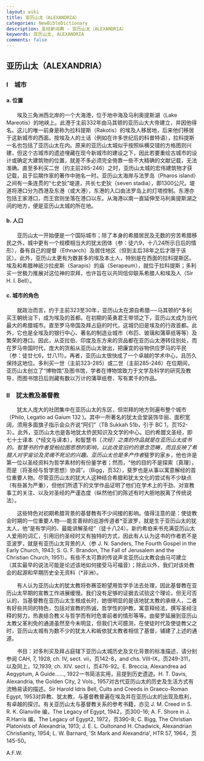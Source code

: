 ```yaml
---
layout: wiki
title: 亚历山太（ALEXANDRIA）
categories: NewBibleDictionary
description: 圣经新词典 - 亚历山太（ALEXANDRIA）
keywords: 亚历山太, ALEXANDRIA
comments: false
---
```


## 亚历山太（ALEXANDRIA）

### Ⅰ　城市

#### a. 位置

　　埃及三角洲西北岸的一个大海港，位于地中海及马利奥提斯湖（Lake Mareotis）的地峡上。此港于主前332年由马其顿的亚历山大大帝建立，并因他得名。这儿的唯一前身是称为拉科提斯（Rakotis）的埃及人移居地，后来他们移居于这新城市的西面。按埃及人的土话（例如在许多世纪后的科普特语），拉科提斯一名也包括了亚历山太在内。原来的亚历山太城似乎按照纵横交错的方格图则兴建，但这个古城市的遗迹埋藏在现今新城市的建设之下，因此若要重绘古城市的设计或确定大建筑物的位置，就差不多必须完全倚靠一些不大精确的文献记载，无法准确。直至多利买二世（约主前285-246）之时，亚历山太城的宏伟建筑物才获记载，且于后期作家的著作中驰名一时。亚历山太海岸与法罗岛（Pharos island）之间有一条连贯的“七史狄”堤道，共长七史狄（seven stadia），即1300公尺。堤道将港口分为西港及东港（或大港），东港的入口由法罗岛上的灯塔控制。东港亦包括王家港口，而王宫则坐落在港口以东。从海港以南一直延伸至马利奥提斯湖之间的地方，便是亚历山太城的所在地。

#### b. 人口

　　亚历山太一开始便是一个国际城市；除了本身的希腊居民及无数的穷苦希腊移民之外，城中更有一个规模相当大的犹太团体（参：徒六9，十八24所示日后的情形），备有自己的提督（Ethnarch）及居住地区（但到主后38年之后才限于该区）。此外，亚历山太更有为数甚多的埃及本土人，特别是在西面的拉科提斯区。埃及和希腊神祇沙拉皮斯（Sarapis）的庙（Serapeum），就位于拉科提斯；多利买一世极力推展对这位神的崇拜，也许旨在以共同信仰联系希腊人和埃及人（Sir H. I. Bell）。

#### c. 城市的角色

　　就政治而言，约于主前323至30年，亚历山太在源自希腊──马其顿的*多利买王朝统治下，成为埃及的首都。在初期的英勇君王带领之下，亚历山太成为当代最大的希腊城市。直至罗马帝国及拜占庭的时代，这城仍旧是埃及的行政首都。此外，它也是全埃及的银行中心、著名的制造业城市（布匹、玻璃和蒲草纸等等）及繁荣的港口。因此，从亚拉伯、印度及东方来的货品都在亚历山太港转往别处，而在罗马帝国时代，庞大的货船从亚历山太驶出，把廉宜的谷物供应罗马的平民（参：徒廿七6，廿八11）。再者，亚历山太很快成了一个卓越的学术中心，且历久保持这地位。多利买一世（主前323-285）或二世（主前285-246）在位期间，亚历山太创立了“博物馆”及图书馆，学者在博物馆致力于文学及科学的研究及教导，而图书馆日后则藏有数以万计的蒲草纸卷，写有累千的作品。

### Ⅱ　犹太教及基督教

　　犹太人庞大的社团集中在亚历山太的东区，但崇拜的地方则遍布整个城市（Philo, Legatio ad Gaium 132 )。其中一所著名的犹太会堂装饰华丽、面积宽阔，须用多面旗子指示会众齐说“阿们”（TB Sukkah 51b，引于 BC 1，页152-3）。此外，亚历山太也是各地犹太侨民知识及文学的中心。旧约希腊文圣经，即七十士译本（*经文与译本），和智慧书（*次经）之类的作品就是在亚历山太成书的。智慧书的作者受柏拉图思想的影响，以此改变旧约的意念范畴，而且反映了希腊人对宇宙论及灵魂不死论的兴趣。亚历山太也是多产作者*斐罗的家乡，他也许是第一位以圣经资料为哲学素材的有份量学者；然而，“他的目的不是探索〔真理〕，而是〔将圣经与哲学思想〕协调”。（Bigg，页32），斐罗也是从事以寓意解经的首位重要人物。尽管亚历山太的犹大人这种结合希腊和犹太文化的尝试有不少缺点（有些甚为严重），但他们所遗下的文学作品证明了他们在学术上的干劲、对宣教事工的关注、以及对圣经的严谨态度（纵然他们的陈述有时大胆地脱离了传统说法）。

　　这些特色对初期希腊背景的基督教有不少间接的影响。值得注意的是：使徒教会时期的一位重要人物──能言善辩的巡游传道者*亚波罗，就是生于亚历山太的犹太人，他“是有学问的、最能讲解圣经”（徒十八24）。新约希伯来书充满亚历山太人爱用的词汇，引用旧约圣经时又有独特的方式，因此有人认为这书的作者若不是亚波罗，就是有亚历山太背景的人（参 J. N. Sanders, The Fourth Gospel in the Early Church, 1943; S. G. F. Brandon, The Fall of Jerusalem and the Christian Church, 1951）。有些不太可靠的传说声言亚历山太教会由马可建立（其实最早的说法可能是论述该地如何接受马可福音）；除此以外，我们对该处教会的起源和早期历史全无资料（*非洲）。

　　有人认为亚历山太的犹太教将弥赛亚盼望用哲学手法去处理，因此基督教在亚历山太早期的宣教工作进展缓慢。我们没有足够的证据去试验这个理论，但无可否认的，当基督教在亚历山太生根成长时，她很明显的是该地犹太教的承继人，二者有好些共同的特色，包括对宣教的热诚，哲学性的护教，寓意释经法，撰写圣经注释的努力，热衷结合教义与哲学而有时危害前者的情形等等。由斐罗延展到亚历山太教父革利免的通道虽然至今未明显，但我们大可臆测，在使徒时代及使徒教父之时，亚历山太城有为数不少的犹太人和皈依犹太教者相信了基督，铺建了上述的通道。

　　书目：对多利买及拜占庭辖下亚历山太城历史及文化背景的标准描述，请分别参阅 CAH, 7, 1928, ch. IV, sect. vii，页142-8，and chs. VIII-IX，页249-311，以及同上，12,1939, ch. XIV. sect i，页476-92。E. Breccia, Alexandrea ad Aegyptum, A Guide……, 1922一书简洁实用，且提到历史遗迹。H. T. Davis, Alexandria, the Golden City, 2 Vols., 1957对古代亚历山太的历史及生活方式有流畅易读的描述。Sir Harold Idris Bell, Cults and Creeds in Graeco-Roman Egypt, 1953对异教、犹太教，与基督教普遍在埃及并在亚历山太的出现及胜利，有卓越的探讨。有关亚历山太与基督教关系的参考书籍，亦见 J. M. Creed in S. R. K. Glanville 编，The Legacy of Egypt, 1942，页300-16; A. F. Shore in J. R.Harris 编，The Legacy of Egypt2, 1972，页390-8; C. Bigg, The Christian Platonists of Alexandria, 1913; J. E. L. Oultonand H. Chadwick, Alexandrian Christianity, 1954; L. W. Barnard, 'St Mark and Alexandria', HTR 57, 1964，页145-50。

A.F.W.
